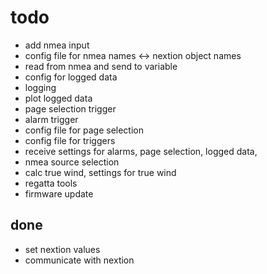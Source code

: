 # todo

- add nmea input
- config file for nmea names <-> nextion object names
- read from nmea and send to variable
- config for logged data
- logging
- plot logged data
- page selection trigger
- alarm trigger
- config file for page selection
- config file for triggers
- receive settings for alarms, page selection, logged data,  
- nmea source selection
- calc true wind, settings for true wind
- regatta tools
- firmware update

## done
- set nextion values
- communicate with nextion